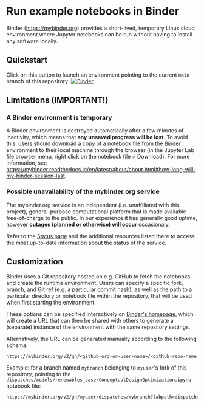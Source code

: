 # Run example notebooks in Binder

Binder (https://mybinder.org) provides a short-lived, temporary Linux cloud environment where Jupyter notebooks can be run without having to install any software locally.

## Quickstart

Click on this button to launch an environment pointing to the current `main` branch of this repository: [![Binder](https://mybinder.org/badge_logo.svg)](https://mybinder.org/v2/gh/IDAES/examples-pse/HEAD)

## Limitations (IMPORTANT!)

### A Binder environment is temporary

A Binder environment is destroyed automatically after a few minutes of inactivity, which means that **any unsaved progress will be lost**. To avoid this, users should download a copy of a notebook file from the Binder environment to their local machine through the browser (in the Jupyter Lab file browser menu, right click on the notebook file > Download). For more information, see https://mybinder.readthedocs.io/en/latest/about/about.html#how-long-will-my-binder-session-last.

### Possible unavailability of the mybinder.org service

The mybinder.org service is an independent (i.e. unaffiliated with this project), general-purpose computational platform that is made available free-of-charge to the public. In our experience it has generally good uptime, however **outages (planned or otherwise) will occur** occasionaly.

Refer to the [Status page](https://https://mybinder.readthedocs.io/en/latest/about/status.html) and the additional resources listed there to access the most up-to-date information about the status of the service.

## Customization

Binder uses a Git repository hosted on e.g. GitHub to fetch the notebooks and create the runtime environment.
Users can specify a specific fork, branch, and Git ref (e.g. a particular commit hash), as well as the path to a particular directory or notebook file within the repository, that will be used
when first starting the environment.

These options can be specified interactively on [Binder's homepage](https://mybinder.org/), which will create a URL that can then be shared with others to generate a (separate) instance of the environment with the same repository settings.

Alternatively, the URL can be generated manually according to the following schema:

```txt
https://mybinder.org/v2/gh/<github-org-or-user-name>/<github-repo-name>/<git-ref>?labpath=<path-to-notebook>
```

Example: for a branch named `mybranch` belonging to `myuser`'s fork of this repository, pointing to the `dispatches/models/renewables_case/ConceptualDesignOptimization.ipynb` notebook file:

```txt
https://mybinder.org/v2/gh/myuser/dispatches/mybranch?labpath=dispatches/models/renewables_case/ConceptualDesignOptimization.ipynb
```
